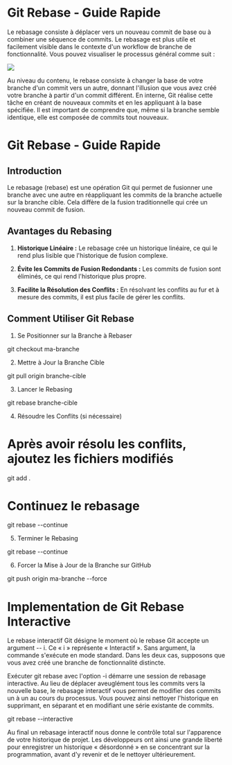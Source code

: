 # Git Rebase - Guide Rapide

Le rebasage consiste à déplacer vers un nouveau commit de base ou à combiner une séquence de commits. Le rebasage est plus utile et facilement visible dans le contexte d'un workflow de branche de fonctionnalité. Vous pouvez visualiser le processus général comme suit :

![](https://wac-cdn.atlassian.com/dam/jcr:4e576671-1b7f-43db-afb5-cf8db8df8e4a/01%20What%20is%20git%20rebase.svg?cdnVersion=1352)

Au niveau du contenu, le rebase consiste à changer la base de votre branche d'un commit vers un autre, donnant l'illusion que vous avez créé votre branche à partir d'un commit différent. En interne, Git réalise cette tâche en créant de nouveaux commits et en les appliquant à la base spécifiée. Il est important de comprendre que, même si la branche semble identique, elle est composée de commits tout nouveaux.


# Git Rebase - Guide Rapide

## Introduction

Le rebasage (rebase) est une opération Git qui permet de fusionner une branche avec une autre en réappliquant les commits de la branche actuelle sur la branche cible. Cela diffère de la fusion traditionnelle qui crée un nouveau commit de fusion.

## Avantages du Rebasing

1. **Historique Linéaire :** Le rebasage crée un historique linéaire, ce qui le rend plus lisible que l'historique de fusion complexe.

2. **Évite les Commits de Fusion Redondants :** Les commits de fusion sont éliminés, ce qui rend l'historique plus propre.

3. **Facilite la Résolution des Conflits :** En résolvant les conflits au fur et à mesure des commits, il est plus facile de gérer les conflits.

## Comment Utiliser Git Rebase

1. Se Positionner sur la Branche à Rebaser

git checkout ma-branche

2. Mettre à Jour la Branche Cible

git pull origin branche-cible

3. Lancer le Rebasing

git rebase branche-cible

4. Résoudre les Conflits (si nécessaire)

# Après avoir résolu les conflits, ajoutez les fichiers modifiés
git add .

# Continuez le rebasage
git rebase --continue

5. Terminer le Rebasing

git rebase --continue

6. Forcer la Mise à Jour de la Branche sur GitHub

git push origin ma-branche --force


# Implementation de Git Rebase Interactive

Le rebase interactif Git désigne le moment où le rebase Git accepte un argument -- i. Ce « i » représente « Interactif ». Sans argument, la commande s'exécute en mode standard. Dans les deux cas, supposons que vous avez créé une branche de fonctionnalité distincte.

Exécuter git rebase avec l'option -i démarre une session de rebasage interactive. Au lieu de déplacer aveuglément tous les commits vers la nouvelle base, le rebasage interactif vous permet de modifier des commits un à un au cours du processus. Vous pouvez ainsi nettoyer l'historique en supprimant, en séparant et en modifiant une série existante de commits.

git rebase --interactive <base>

Au final un rebasage interactif nous donne le contrôle total sur l'apparence de votre historique de projet. Les développeurs ont ainsi une grande liberté pour enregistrer un historique « désordonné » en se concentrant sur la programmation, avant d'y revenir et de le nettoyer ultérieurement.

